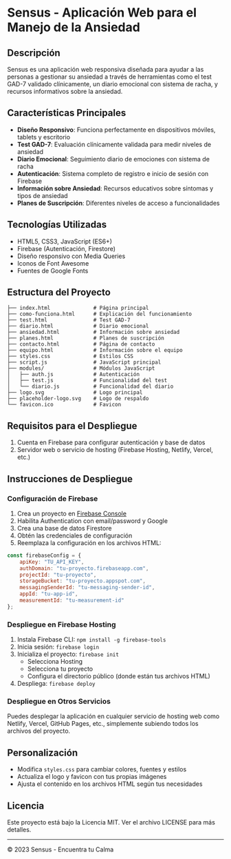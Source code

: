 # Sensus - Aplicación Web para el Manejo de la Ansiedad

## Descripción

Sensus es una aplicación web responsiva diseñada para ayudar a las personas a gestionar su ansiedad a través de herramientas como el test GAD-7 validado clínicamente, un diario emocional con sistema de racha, y recursos informativos sobre la ansiedad.

## Características Principales

- **Diseño Responsivo**: Funciona perfectamente en dispositivos móviles, tablets y escritorio
- **Test GAD-7**: Evaluación clínicamente validada para medir niveles de ansiedad
- **Diario Emocional**: Seguimiento diario de emociones con sistema de racha
- **Autenticación**: Sistema completo de registro e inicio de sesión con Firebase
- **Información sobre Ansiedad**: Recursos educativos sobre síntomas y tipos de ansiedad
- **Planes de Suscripción**: Diferentes niveles de acceso a funcionalidades

## Tecnologías Utilizadas

- HTML5, CSS3, JavaScript (ES6+)
- Firebase (Autenticación, Firestore)
- Diseño responsivo con Media Queries
- Iconos de Font Awesome
- Fuentes de Google Fonts

## Estructura del Proyecto

```
├── index.html              # Página principal
├── como-funciona.html      # Explicación del funcionamiento
├── test.html               # Test GAD-7
├── diario.html             # Diario emocional
├── ansiedad.html           # Información sobre ansiedad
├── planes.html             # Planes de suscripción
├── contacto.html           # Página de contacto
├── equipo.html             # Información sobre el equipo
├── styles.css              # Estilos CSS
├── script.js               # JavaScript principal
├── modules/                # Módulos JavaScript
│   ├── auth.js             # Autenticación
│   ├── test.js             # Funcionalidad del test
│   └── diario.js           # Funcionalidad del diario
├── logo.svg                # Logo principal
├── placeholder-logo.svg    # Logo de respaldo
└── favicon.ico             # Favicon
```

## Requisitos para el Despliegue

1. Cuenta en Firebase para configurar autenticación y base de datos
2. Servidor web o servicio de hosting (Firebase Hosting, Netlify, Vercel, etc.)

## Instrucciones de Despliegue

### Configuración de Firebase

1. Crea un proyecto en [Firebase Console](https://console.firebase.google.com/)
2. Habilita Authentication con email/password y Google
3. Crea una base de datos Firestore
4. Obtén las credenciales de configuración
5. Reemplaza la configuración en los archivos HTML:

```javascript
const firebaseConfig = {
    apiKey: "TU_API_KEY",
    authDomain: "tu-proyecto.firebaseapp.com",
    projectId: "tu-proyecto",
    storageBucket: "tu-proyecto.appspot.com",
    messagingSenderId: "tu-messaging-sender-id",
    appId: "tu-app-id",
    measurementId: "tu-measurement-id"
};
```

### Despliegue en Firebase Hosting

1. Instala Firebase CLI: `npm install -g firebase-tools`
2. Inicia sesión: `firebase login`
3. Inicializa el proyecto: `firebase init`
   - Selecciona Hosting
   - Selecciona tu proyecto
   - Configura el directorio público (donde están tus archivos HTML)
4. Despliega: `firebase deploy`

### Despliegue en Otros Servicios

Puedes desplegar la aplicación en cualquier servicio de hosting web como Netlify, Vercel, GitHub Pages, etc., simplemente subiendo todos los archivos del proyecto.

## Personalización

- Modifica `styles.css` para cambiar colores, fuentes y estilos
- Actualiza el logo y favicon con tus propias imágenes
- Ajusta el contenido en los archivos HTML según tus necesidades

## Licencia

Este proyecto está bajo la Licencia MIT. Ver el archivo LICENSE para más detalles.

---

© 2023 Sensus - Encuentra tu Calma